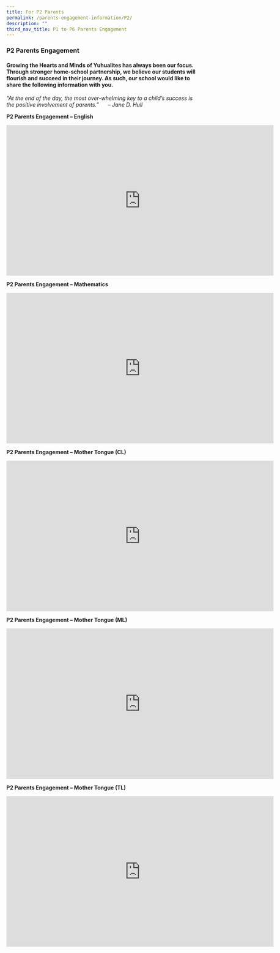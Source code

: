 ```yaml
---
title: For P2 Parents
permalink: /parents-engagement-information/P2/
description: ""
third_nav_title: P1 to P6 Parents Engagement
---
```

### P2 Parents Engagement

#### Growing the Hearts and Minds of Yuhualites has always been our focus. Through stronger home-school partnership, we believe our students will flourish and succeed in their journey. As such, our school would like to share the following information with you.

_“At the end of the day, the most over-whelming key to a child’s success is the positive involvement of parents.”      – Jane D. Hull_

**P2 Parents Engagement – English**
<iframe width="699" height="393" src="https://www.youtube.com/embed/U6GQB9VSq70" title="YouTube video player" frameborder="0" allow="accelerometer; autoplay; clipboard-write; encrypted-media; gyroscope; picture-in-picture; web-share" allowfullscreen></iframe>

**P2 Parents Engagement – Mathematics**

<iframe width="699" height="393" src="https://www.youtube.com/embed/R3GotUqsd84" title="2023 P2 Subject Briefing  MA Updated" frameborder="0" allow="accelerometer; autoplay; clipboard-write; encrypted-media; gyroscope; picture-in-picture; web-share" allowfullscreen></iframe>

**P2 Parents Engagement – Mother Tongue (CL)**

<iframe width="699" height="393" src="https://www.youtube.com/embed/L1DGFLXbSU8" title="2023 P2 Subject Briefing CL" frameborder="0" allow="accelerometer; autoplay; clipboard-write; encrypted-media; gyroscope; picture-in-picture; web-share" allowfullscreen></iframe>

**P2 Parents Engagement – Mother Tongue (ML)**

<iframe width="699" height="393" src="https://www.youtube.com/embed/Uw1wpJIkgHM" title="YouTube video player" frameborder="0" allow="accelerometer; autoplay; clipboard-write; encrypted-media; gyroscope; picture-in-picture; web-share" allowfullscreen></iframe>

**P2 Parents Engagement – Mother Tongue (TL)**
<iframe width="699" height="393" src="https://www.youtube.com/embed/fA8VvOOWiS0" title="P2 2023 Parents workshop - TL" frameborder="0" allow="accelerometer; autoplay; clipboard-write; encrypted-media; gyroscope; picture-in-picture; web-share" allowfullscreen></iframe>